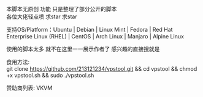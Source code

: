 本脚本无原创 功能 只是整理了部分公开的脚本</br>
各位大佬轻点喷 求star 求star</br>

支持OS/Platform：Ubuntu | Debian | Linux Mint | Fedora | Red Hat Enterprise Linux (RHEL) | CentOS | Arch Linux | Manjaro | Alpine Linux </br>

使用的脚本太多 就不在这里一一展示作者了 感兴趣的直接搜就是</br>

食用方法: </br>
git clone https://github.com/213121234/vpstool.git && cd vpstool && chmod +x vpstool.sh && sudo ./vpstool.sh


赞助商列表: VKVM
